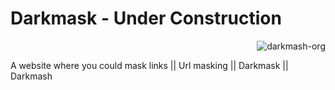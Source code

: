 # Darkmask - Under Construction

<p class="views" align="right"><img src="https://komarev.com/ghpvc/?username=darkmash-org-darkmask&label=Project%20views&color=0e75b6&style=flat" alt="darkmash-org" /></p>


A website where you could mask links || Url masking || Darkmask || Darkmash
